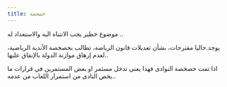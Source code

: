 ```yaml
---
title: خصخصة 
---
```


موضوع خطير يجب الانتباه اليه والاستعداد له  .. 

يوجد.حاليا مقترحات، بشأن تعديلات قانون الرياضة، تطالب بخصخصة الأندية الرياضية، لعدم إرهاق موازنة الدولة بالإنفاق عليها..

اذا تمت خصخصة النوادى فهذا يعنى تدخل مسثمر او بعض المستمرين في قرارات ما يخص النادى من استمرار اللعاب من عدمه.. 